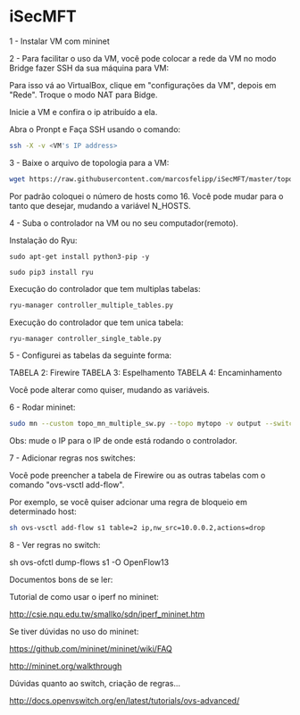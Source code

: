 # iSecMFT

1 - Instalar VM com mininet

2 - Para facilitar o uso da VM, você pode colocar a rede da VM no modo Bridge fazer SSH da sua máquina para VM:

Para isso vá ao VirtualBox, clique em "configurações da VM", depois em "Rede". Troque o modo NAT para Bidge.

Inicie a VM e confira o ip atribuído a ela.

Abra o Pronpt e Faça SSH usando o comando:

````bash
ssh -X -v <VM's IP address>
````

3 - Baixe o arquivo de topologia para a VM:

````bash
wget https://raw.githubusercontent.com/marcosfelipp/iSecMFT/master/topo_mn_multiple_sw.py
````

Por padrão coloquei o número de hosts como 16. Você pode mudar para o tanto que desejar, mudando a variável N_HOSTS.

4 - Suba o controlador na VM ou no seu computador(remoto).

Instalação do Ryu:
````
sudo apt-get install python3-pip -y

sudo pip3 install ryu
````

Execução do controlador que tem multiplas tabelas:

````bash
ryu-manager controller_multiple_tables.py
````

Execução do controlador que tem unica tabela:

````bash
ryu-manager controller_single_table.py
````

5 - Configurei as tabelas da seguinte forma: 

TABELA 2: Firewire
TABELA 3: Espelhamento
TABELA 4: Encaminhamento

Você pode alterar como quiser, mudando as variáveis.

6 - Rodar mininet:

````bash
sudo mn --custom topo_mn_multiple_sw.py --topo mytopo -v output --switch ovs,protocols=OpenFlow13 --controller=remote,ip=10.0.0.101,port=6633
````

Obs: mude o IP para o IP de onde está rodando o controlador.

7 - Adicionar regras nos switches:

Você pode preencher a tabela de Firewire ou as outras tabelas com o comando "ovs-vsctl add-flow".

Por exemplo, se você quiser adcionar uma regra de bloqueio em determinado host:

````bash
sh ovs-vsctl add-flow s1 table=2 ip,nw_src=10.0.0.2,actions=drop
````

8 - Ver regras no switch:

sh ovs-ofctl dump-flows s1 -O OpenFlow13

Documentos bons de se ler:

Tutorial de como usar o iperf no mininet:

http://csie.nqu.edu.tw/smallko/sdn/iperf_mininet.htm

Se tiver dúvidas no uso do mininet:

https://github.com/mininet/mininet/wiki/FAQ

http://mininet.org/walkthrough

Dúvidas quanto ao switch, criação de regras...

http://docs.openvswitch.org/en/latest/tutorials/ovs-advanced/

